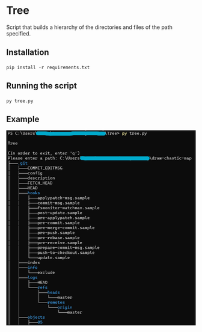 # Tree

Script that builds a hierarchy of the directories and files of the path specified.

## Installation

`pip install -r requirements.txt`

## Running the script

`py tree.py`

## Example

![Alt text](image.png)